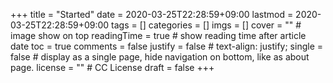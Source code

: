 +++
title = "Started"
date = 2020-03-25T22:28:59+09:00
lastmod = 2020-03-25T22:28:59+09:00
tags = []
categories = []
imgs = []
cover = ""  # image show on top
readingTime = true  # show reading time after article date
toc = true
comments = false
justify = false  # text-align: justify;
single = false  # display as a single page, hide navigation on bottom, like as about page.
license = ""  # CC License
draft = false
+++

